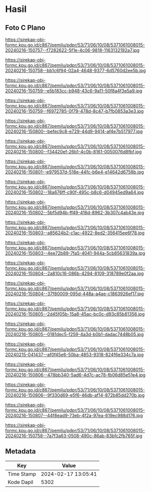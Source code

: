# Hasil

## Foto C Plano

https://sirekap-obj-formc.kpu.go.id/c867/pemilu/pdpr/53/71/06/10/08/5371061008015-20240216-150757--f7282622-5f1e-4c06-9818-1163132192a7.jpg

https://sirekap-obj-formc.kpu.go.id/c867/pemilu/pdpr/53/71/06/10/08/5371061008015-20240216-150758--bb1c6f94-02a4-4648-9377-6d5760d2ee5b.jpg

https://sirekap-obj-formc.kpu.go.id/c867/pemilu/pdpr/53/71/06/10/08/5371061008015-20240216-150759--e5b183cc-b948-43c6-9a11-50f8a4f3e5a9.jpg

https://sirekap-obj-formc.kpu.go.id/c867/pemilu/pdpr/53/71/06/10/08/5371061008015-20240216-150759--f6972785-0f79-478d-8c47-b7fb0853a3e3.jpg

https://sirekap-obj-formc.kpu.go.id/c867/pemilu/pdpr/53/71/06/10/08/5371061008015-20240216-150800--befec9c8-e729-44d9-9414-af4e7b517977.jpg

https://sirekap-obj-formc.kpu.go.id/c867/pemilu/pdpr/53/71/06/10/08/5371061008015-20240216-150800--f34420ef-26b1-4c0b-8161-0050076d8fbf.jpg

https://sirekap-obj-formc.kpu.go.id/c867/pemilu/pdpr/53/71/06/10/08/5371061008015-20240216-150801--e979537d-518e-44fc-b6e4-e14642d6758b.jpg

https://sirekap-obj-formc.kpu.go.id/c867/pemilu/pdpr/53/71/06/10/08/5371061008015-20240216-150802--18a676ff-c90f-495c-b8c6-d04945ed9a64.jpg

https://sirekap-obj-formc.kpu.go.id/c867/pemilu/pdpr/53/71/06/10/08/5371061008015-20240216-150802--5bf5d94b-ff49-416d-8962-3b307c4ab43e.jpg

https://sirekap-obj-formc.kpu.go.id/c867/pemilu/pdpr/53/71/06/10/08/5371061008015-20240216-150803--a85624b2-c1ac-4922-8ed2-356415ee6f78.jpg

https://sirekap-obj-formc.kpu.go.id/c867/pemilu/pdpr/53/71/06/10/08/5371061008015-20240216-150803--4ee72b89-7fa5-4041-944a-5cb85631839a.jpg

https://sirekap-obj-formc.kpu.go.id/c867/pemilu/pdpr/53/71/06/10/08/5371061008015-20240216-150804--2a810c16-086b-4294-8109-318789e0f2aa.jpg

https://sirekap-obj-formc.kpu.go.id/c867/pemilu/pdpr/53/71/06/10/08/5371061008015-20240216-150804--37f80009-095d-448a-a4ae-c1863926ef17.jpg

https://sirekap-obj-formc.kpu.go.id/c867/pemilu/pdpr/53/71/06/10/08/5371061008015-20240216-150805--2d45f05b-15a8-45ac-bc0c-d93c85b81356.jpg

https://sirekap-obj-formc.kpu.go.id/c867/pemilu/pdpr/53/71/06/10/08/5371061008015-20240216-150805--0181dec5-f259-4a3d-b0b1-dadac7448b05.jpg

https://sirekap-obj-formc.kpu.go.id/c867/pemilu/pdpr/53/71/06/10/08/5371061008015-20240215-041437--af0f45e6-50ba-4853-9318-824f6e334c7a.jpg

https://sirekap-obj-formc.kpu.go.id/c867/pemilu/pdpr/53/71/06/10/08/5371061008015-20240216-150806--478bb340-5ad6-4d7c-ac78-fb06d85e51e4.jpg

https://sirekap-obj-formc.kpu.go.id/c867/pemilu/pdpr/53/71/06/10/08/5371061008015-20240216-150806--9f330d69-e5f6-46db-af14-872b85dd270b.jpg

https://sirekap-obj-formc.kpu.go.id/c867/pemilu/pdpr/53/71/06/10/08/5371061008015-20240216-150807--44f8ead9-73eb-4f2a-97ea-619ec988d176.jpg

https://sirekap-obj-formc.kpu.go.id/c867/pemilu/pdpr/53/71/06/10/08/5371061008015-20240216-150758--7a7f3a63-0508-490c-86ab-83bfc2fb765f.jpg


## Metadata

| Key        | Value               |
| ---------- | ------------------- |
| Time Stamp | 2024-02-17 13:05:41 |
| Kode Dapil | 5302                |



